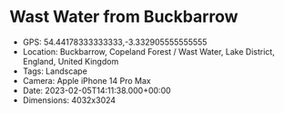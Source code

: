# Wast Water from Buckbarrow

- GPS: 54.44178333333333,-3.332905555555555
- Location: Buckbarrow, Copeland Forest / Wast Water, Lake District, England, United Kingdom
- Tags: Landscape
- Camera: Apple iPhone 14 Pro Max
- Date: 2023-02-05T14:11:38.000+00:00
- Dimensions: 4032x3024
